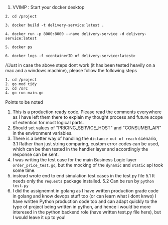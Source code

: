 1. VVIMP : Start your docker desktop
```
2. cd /project

3. docker build -t delivery-service:latest .

4. docker run -p 8000:8000 --name delivery-service -d delivery-service:latest

5. docker ps

6. docker logs -f <containerID of delivery-service:latest>
```

//Just in case the above steps dont work (it has been tested heavily on a mac and a windows machine), please follow the following steps

```
1. cd /project
2. go mod tidy
3. cd /src
4. go run main.go
```
Points to be noted
1. This is a production ready code. Please read the comments everywhere as I have left them there to explain my thought process and future scope of extention for most logical parts.
2. Should set values of "PRICING_SERVICE_HOST" and  "CONSUMER_API" in the environment variables.
3. There is a better way of handling the `distance out of reach` scenario, 
    3.1 Rather than just string comparing, custom error codes can be used, which can be then tested in the handler layer and accordingly the response can be sent.
4. I was writing the test case for the main Business Logic layer `order_price_test.go`, but the mocking of the `dynamic` and `static` api took some time. 
5. instead wrote end to end simulation test cases in the test.py file
    5.1 It needs only the `requests` package installed.
    5.2 Can be run by `python test.py`
6. I did the assignemnt in golang as I have written production grade code in golang and know devops stuff too (or can learn what i dont knwo)
I have written Python production code too and can adapt quickly to the type of project being written in python, and hence i would be more interesed in the python backend role (have written test.py file here), but I would leave it up to you!
